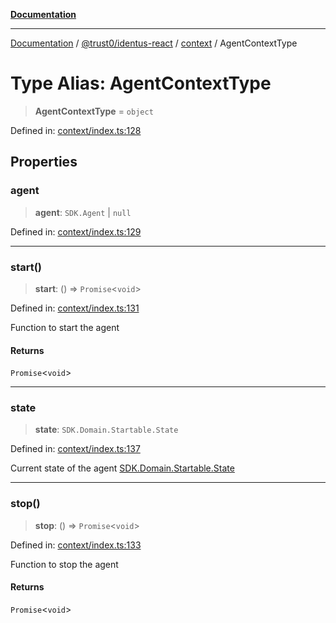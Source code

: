 [**Documentation**](../../../../README.md)

***

[Documentation](../../../../README.md) / [@trust0/identus-react](../../README.md) / [context](../README.md) / AgentContextType

# Type Alias: AgentContextType

> **AgentContextType** = `object`

Defined in: [context/index.ts:128](https://github.com/trust0-project/identus/blob/b4ede682a782af9435b8aeff2f2edb2fc71c7d92/packages/identus-react/src/context/index.ts#L128)

## Properties

### agent

> **agent**: `SDK.Agent` \| `null`

Defined in: [context/index.ts:129](https://github.com/trust0-project/identus/blob/b4ede682a782af9435b8aeff2f2edb2fc71c7d92/packages/identus-react/src/context/index.ts#L129)

***

### start()

> **start**: () => `Promise`\<`void`\>

Defined in: [context/index.ts:131](https://github.com/trust0-project/identus/blob/b4ede682a782af9435b8aeff2f2edb2fc71c7d92/packages/identus-react/src/context/index.ts#L131)

Function to start the agent

#### Returns

`Promise`\<`void`\>

***

### state

> **state**: `SDK.Domain.Startable.State`

Defined in: [context/index.ts:137](https://github.com/trust0-project/identus/blob/b4ede682a782af9435b8aeff2f2edb2fc71c7d92/packages/identus-react/src/context/index.ts#L137)

Current state of the agent
[SDK.Domain.Startable.State](https://github.com/hyperledger-identus/sdk-ts/blob/main/docs/sdk/modules/Domain.Protocols.Startable.md)

***

### stop()

> **stop**: () => `Promise`\<`void`\>

Defined in: [context/index.ts:133](https://github.com/trust0-project/identus/blob/b4ede682a782af9435b8aeff2f2edb2fc71c7d92/packages/identus-react/src/context/index.ts#L133)

Function to stop the agent

#### Returns

`Promise`\<`void`\>
